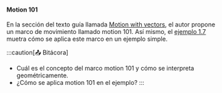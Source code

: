 #### Motion 101

En la sección del texto guía llamada [Motion with vectors](https://natureofcode.com/vectors/#motion-with-vectors), 
el autor propone un marco de movimiento llamado motion 101. Así mismo, el [ejemplo 1.7](https://natureofcode.com/vectors/#example-17-motion-101-velocity) 
muetra cómo se aplica este marco en un ejemplo simple.

:::caution[📤 Bitácora]
- Cuál es el concepto del marco motion 101 y cómo se interpreta geométricamente.
- ¿Cómo se aplica motion 101 en el ejemplo?
:::
